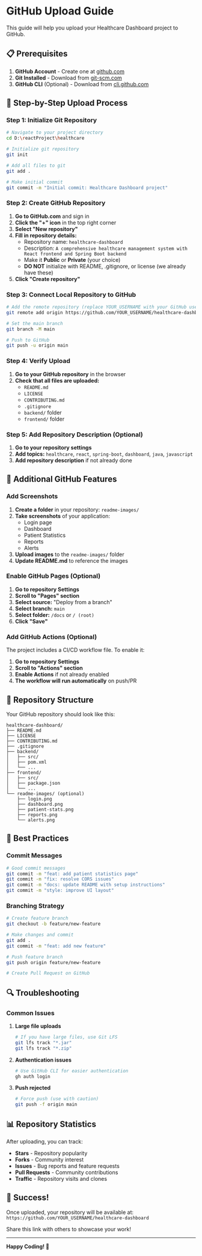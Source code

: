 # GitHub Upload Guide

This guide will help you upload your Healthcare Dashboard project to GitHub.

## 📋 Prerequisites

1. **GitHub Account** - Create one at [github.com](https://github.com)
2. **Git Installed** - Download from [git-scm.com](https://git-scm.com/)
3. **GitHub CLI** (Optional) - Download from [cli.github.com](https://cli.github.com/)

## 🚀 Step-by-Step Upload Process

### Step 1: Initialize Git Repository

```bash
# Navigate to your project directory
cd D:\reactProject\healthcare

# Initialize git repository
git init

# Add all files to git
git add .

# Make initial commit
git commit -m "Initial commit: Healthcare Dashboard project"
```

### Step 2: Create GitHub Repository

1. **Go to GitHub.com** and sign in
2. **Click the "+" icon** in the top right corner
3. **Select "New repository"**
4. **Fill in repository details:**
   - Repository name: `healthcare-dashboard`
   - Description: `A comprehensive healthcare management system with React frontend and Spring Boot backend`
   - Make it **Public** or **Private** (your choice)
   - **DO NOT** initialize with README, .gitignore, or license (we already have these)
5. **Click "Create repository"**

### Step 3: Connect Local Repository to GitHub

```bash
# Add the remote repository (replace YOUR_USERNAME with your GitHub username)
git remote add origin https://github.com/YOUR_USERNAME/healthcare-dashboard.git

# Set the main branch
git branch -M main

# Push to GitHub
git push -u origin main
```

### Step 4: Verify Upload

1. **Go to your GitHub repository** in the browser
2. **Check that all files are uploaded:**
   - `README.md`
   - `LICENSE`
   - `CONTRIBUTING.md`
   - `.gitignore`
   - `backend/` folder
   - `frontend/` folder

### Step 5: Add Repository Description (Optional)

1. **Go to your repository settings**
2. **Add topics:** `healthcare`, `react`, `spring-boot`, `dashboard`, `java`, `javascript`
3. **Add repository description** if not already done

## 🔧 Additional GitHub Features

### Add Screenshots

1. **Create a folder** in your repository: `readme-images/`
2. **Take screenshots** of your application:
   - Login page
   - Dashboard
   - Patient Statistics
   - Reports
   - Alerts
3. **Upload images** to the `readme-images/` folder
4. **Update README.md** to reference the images

### Enable GitHub Pages (Optional)

1. **Go to repository Settings**
2. **Scroll to "Pages" section**
3. **Select source:** "Deploy from a branch"
4. **Select branch:** `main`
5. **Select folder:** `/docs` or `/ (root)`
6. **Click "Save"**

### Add GitHub Actions (Optional)

The project includes a CI/CD workflow file. To enable it:

1. **Go to repository Settings**
2. **Scroll to "Actions" section**
3. **Enable Actions** if not already enabled
4. **The workflow will run automatically** on push/PR

## 📝 Repository Structure

Your GitHub repository should look like this:

```
healthcare-dashboard/
├── README.md
├── LICENSE
├── CONTRIBUTING.md
├── .gitignore
├── backend/
│   ├── src/
│   ├── pom.xml
│   └── ...
├── frontend/
│   ├── src/
│   ├── package.json
│   └── ...
└── readme-images/ (optional)
    ├── login.png
    ├── dashboard.png
    ├── patient-stats.png
    ├── reports.png
    └── alerts.png
```

## 🎯 Best Practices

### Commit Messages
```bash
# Good commit messages
git commit -m "feat: add patient statistics page"
git commit -m "fix: resolve CORS issues"
git commit -m "docs: update README with setup instructions"
git commit -m "style: improve UI layout"
```

### Branching Strategy
```bash
# Create feature branch
git checkout -b feature/new-feature

# Make changes and commit
git add .
git commit -m "feat: add new feature"

# Push feature branch
git push origin feature/new-feature

# Create Pull Request on GitHub
```

## 🔍 Troubleshooting

### Common Issues

1. **Large file uploads**
   ```bash
   # If you have large files, use Git LFS
   git lfs track "*.jar"
   git lfs track "*.zip"
   ```

2. **Authentication issues**
   ```bash
   # Use GitHub CLI for easier authentication
   gh auth login
   ```

3. **Push rejected**
   ```bash
   # Force push (use with caution)
   git push -f origin main
   ```

## 📊 Repository Statistics

After uploading, you can track:
- **Stars** - Repository popularity
- **Forks** - Community interest
- **Issues** - Bug reports and feature requests
- **Pull Requests** - Community contributions
- **Traffic** - Repository visits and clones

## 🎉 Success!

Once uploaded, your repository will be available at:
`https://github.com/YOUR_USERNAME/healthcare-dashboard`

Share this link with others to showcase your work!

---

**Happy Coding! 🚀** 